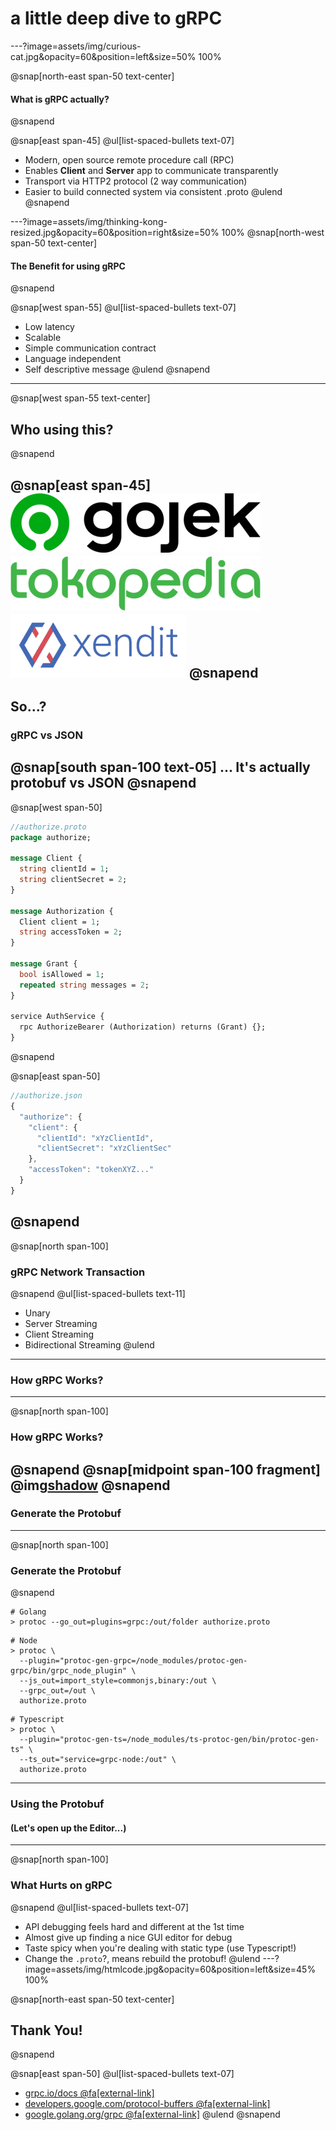 # a little deep dive to **gRPC**

---?image=assets/img/curious-cat.jpg&opacity=60&position=left&size=50% 100%

@snap[north-east span-50 text-center]
#### What is **gRPC** actually?
@snapend

@snap[east span-45]
@ul[list-spaced-bullets text-07]
- Modern, open source remote procedure call (RPC)
- Enables **Client** and **Server** app to communicate transparently
- Transport via HTTP2 protocol (2 way communication)
- Easier to build connected system via consistent .proto
@ulend
@snapend

---?image=assets/img/thinking-kong-resized.jpg&opacity=60&position=right&size=50% 100%
@snap[north-west span-50 text-center]
#### The Benefit for using gRPC
@snapend

@snap[west span-55]
@ul[list-spaced-bullets text-07]
- Low latency
- Scalable
- Simple communication contract
- Language independent
- Self descriptive message
@ulend
@snapend


---
@snap[west span-55 text-center]
## Who using this?
@snapend

@snap[east span-45]
![IMAGE](assets/img/Gojek_logo_2019.png)
![IMAGE](assets/img/tokopedia-logo-resized.png)
![IMAGE](assets/img/xendit.png)
@snapend
---
## So...?
### **gRPC** vs **JSON**
@snap[south span-100 text-05]
... It's actually **protobuf** vs **JSON**
@snapend
---
@snap[west span-50]
```protobuf
//authorize.proto
package authorize;

message Client {
  string clientId = 1;
  string clientSecret = 2;
}

message Authorization {
  Client client = 1;
  string accessToken = 2;
}

message Grant {
  bool isAllowed = 1;
  repeated string messages = 2;
}

service AuthService {
  rpc AuthorizeBearer (Authorization) returns (Grant) {};
}
```
@snapend

@snap[east span-50]
```javascript
//authorize.json
{
  "authorize": {
    "client": {
      "clientId": "xYzClientId",
      "clientSecret": "xYzClientSec"
    },
    "accessToken": "tokenXYZ..."
  }
}
```
@snapend
---
@snap[north span-100]
### **gRPC** Network Transaction
@snapend
@ul[list-spaced-bullets text-11]
- Unary
- Server Streaming
- Client Streaming
- Bidirectional Streaming
@ulend
---
### How **gRPC** Works?
---
@snap[north span-100]
### How **gRPC** Works?
@snapend
@snap[midpoint span-100 fragment]
@img[shadow](assets/img/grpc_concept_diagram.png)
@snapend
---
### Generate the **Protobuf**
---
@snap[north span-100]
### Generate the **Protobuf**
@snapend
```shell
# Golang
> protoc --go_out=plugins=grpc:/out/folder authorize.proto 
```
```shell
# Node
> protoc \
  --plugin="protoc-gen-grpc=/node_modules/protoc-gen-grpc/bin/grpc_node_plugin" \
  --js_out=import_style=commonjs,binary:/out \
  --grpc_out=/out \
  authorize.proto
```
```shell
# Typescript
> protoc \
  --plugin="protoc-gen-ts=/node_modules/ts-protoc-gen/bin/protoc-gen-ts" \
  --ts_out="service=grpc-node:/out" \
  authorize.proto 
```
---
### Using the **Protobuf**
#### (Let's open up the Editor...)
---
@snap[north span-100]
### What **Hurts** on **gRPC**
@snapend
@ul[list-spaced-bullets text-07]
- API debugging feels hard and different at the 1st time
- Almost give up finding a nice GUI editor for debug
- Taste spicy when you're dealing with static type (use Typescript!)
- Change the `.proto`?, means rebuild the protobuf!
@ulend
---?image=assets/img/htmlcode.jpg&opacity=60&position=left&size=45% 100%

@snap[north-east span-50 text-center]
## Thank You!
@snapend

@snap[east span-50]
@ul[list-spaced-bullets text-07]
- [grpc.io/docs @fa[external-link]](https://grpc.io/docs)
- [developers.google.com/protocol-buffers @fa[external-link]](https://developers.google.com/protocol-buffers)
- [google.golang.org/grpc @fa[external-link]](https://google.golang.org/grpc)
@ulend
@snapend